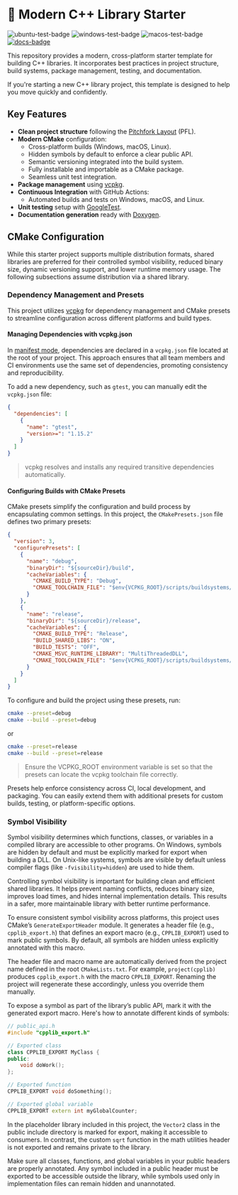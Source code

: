 # 🔨 Modern C++ Library Starter

![ubuntu-test-badge](https://github.com/shlomnissan/cpplib-starter/actions/workflows/ubuntu.yml/badge.svg)
![windows-test-badge](https://github.com/shlomnissan/cpplib-starter/actions/workflows/windows.yml/badge.svg)
![macos-test-badge](https://github.com/shlomnissan/cpplib-starter/actions/workflows/macos.yml/badge.svg)
[![docs-badge](https://img.shields.io/badge/docs-online-blue.svg)](https://shlomnissan.github.io/cpplib-starter/)

This repository provides a modern, cross-platform starter template for building C++ libraries.
It incorporates best practices in project structure, build systems, package management, testing, and documentation.

If you're starting a new C++ library project, this template is designed to help you move quickly and confidently.

## Key Features

- **Clean project structure** following the [Pitchfork Layout](https://github.com/vector-of-bool/pitchfork?tab=readme-ov-file) (PFL).
- **Modern CMake** configuration:
  - Cross-platform builds (Windows, macOS, Linux).
  - Hidden symbols by default to enforce a clear public API.
  - Semantic versioning integrated into the build system.
  - Fully installable and importable as a CMake package.
  - Seamless unit test integration.
- **Package management** using [vcpkg](https://vcpkg.io/en/).
- **Continuous Integration** with GitHub Actions:
  - Automated builds and tests on Windows, macOS, and Linux.
- **Unit testing** setup with [GoogleTest](https://github.com/google/googletest).
- **Documentation generation** ready with [Doxygen](https://www.doxygen.nl/).

## CMake Configuration
While this starter project supports multiple distribution formats, shared libraries are preferred for their controlled symbol visibility, reduced binary size, dynamic versioning support, and lower runtime memory usage. The following subsections assume distribution via a shared library.

### Dependency Management and Presets
This project utilizes [vcpkg](https://vcpkg.io/en/) for dependency management and CMake presets to streamline configuration across different platforms and build types.
#### Managing Dependencies with vcpkg.json
In [manifest mode](https://learn.microsoft.com/en-us/vcpkg/consume/manifest-mode), dependencies are declared in a `vcpkg.json` file located at the root of your project. This approach ensures that all team members and CI environments use the same set of dependencies, promoting consistency and reproducibility.

To add a new dependency, such as `gtest`, you can manually edit the `vcpkg.json` file:
```json
{
  "dependencies": [
    {
      "name": "gtest",
      "version>=": "1.15.2"
    }
  ]
}
```
> vcpkg resolves and installs any required transitive dependencies automatically.

#### Configuring Builds with CMake Presets
CMake presets simplify the configuration and build process by encapsulating common settings. In this project, the `CMakePresets.json` file defines two primary presets:
```json
{
  "version": 3,
  "configurePresets": [
    {
      "name": "debug",
      "binaryDir": "${sourceDir}/build",
      "cacheVariables": {
        "CMAKE_BUILD_TYPE": "Debug",
        "CMAKE_TOOLCHAIN_FILE": "$env{VCPKG_ROOT}/scripts/buildsystems/vcpkg.cmake"
      }
    },
    {
      "name": "release",
      "binaryDir": "${sourceDir}/release",
      "cacheVariables": {
        "CMAKE_BUILD_TYPE": "Release",
        "BUILD_SHARED_LIBS": "ON",
        "BUILD_TESTS": "OFF",
        "CMAKE_MSVC_RUNTIME_LIBRARY": "MultiThreadedDLL",
        "CMAKE_TOOLCHAIN_FILE": "$env{VCPKG_ROOT}/scripts/buildsystems/vcpkg.cmake"
      }
    }
  ]
}
```
To configure and build the project using these presets, run:
```bash
cmake --preset=debug
cmake --build --preset=debug
```
or
```bash
cmake --preset=release
cmake --build --preset=release
```
> Ensure the VCPKG_ROOT environment variable is set so that the presets can locate the vcpkg toolchain file correctly.

Presets help enforce consistency across CI, local development, and packaging. You can easily extend them with additional presets for custom builds, testing, or platform-specific options.

### Symbol Visibility

Symbol visibility determines which functions, classes, or variables in a compiled library are accessible to other programs. On Windows, symbols are hidden by default and must be explicitly marked for export when building a DLL. On Unix-like systems, symbols are visible by default unless compiler flags (like `-fvisibility=hidden`) are used to hide them.

Controlling symbol visibility is important for building clean and efficient shared libraries. It helps prevent naming conflicts, reduces binary size, improves load times, and hides internal implementation details. This results in a safer, more maintainable library with better runtime performance.

To ensure consistent symbol visibility across platforms, this project uses CMake’s `GenerateExportHeader` module. It generates a header file (e.g., `cpplib_export.h`) that defines an export macro (e.g., `CPPLIB_EXPORT`) used to mark public symbols. By default, all symbols are hidden unless explicitly annotated with this macro.

The header file and macro name are automatically derived from the project name defined in the root `CMakeLists.txt`. For example, `project(cpplib)` produces `cpplib_export.h` with the macro `CPPLIB_EXPORT`. Renaming the project will regenerate these accordingly, unless you override them manually.

To expose a symbol as part of the library’s public API, mark it with the generated export macro. Here's how to annotate different kinds of symbols:

```cpp
// public_api.h
#include "cpplib_export.h"

// Exported class
class CPPLIB_EXPORT MyClass {
public:
    void doWork();
};

// Exported function
CPPLIB_EXPORT void doSomething();

// Exported global variable
CPPLIB_EXPORT extern int myGlobalCounter;
```
In the placeholder library included in this project, the `Vector2` class in the public include directory is marked for export, making it accessible to consumers. In contrast, the custom `sqrt` function in the math utilities header is not exported and remains private to the library.

Make sure all classes, functions, and global variables in your public headers are properly annotated. Any symbol included in a public header must be exported to be accessible outside the library, while symbols used only in implementation files can remain hidden and unannotated.
